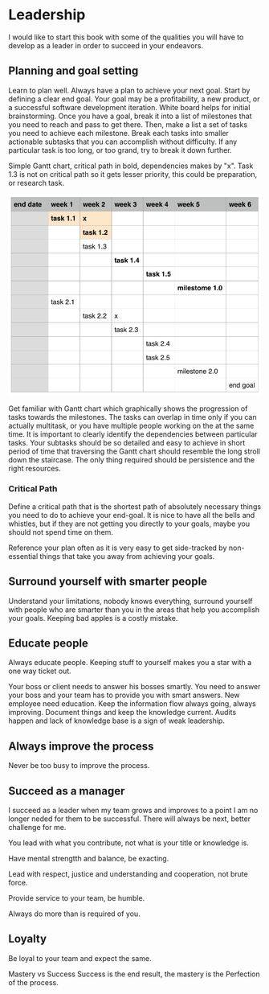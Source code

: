 # Leadership

I would like to start this book with some of the qualities you will have to develop as a leader in order to succeed in your endeavors.

## Planning and goal setting

Learn to plan well. Always have a plan to achieve your next goal. Start by defining a clear end goal. Your goal may be a profitability, a new product, or a successful software development iteration. White board helps for initial brainstorming. Once you have a goal, break it into a list of milestones that you need to reach and pass to get there. Then, make a list a set of tasks you need to achieve each milestone. Break each tasks into smaller actionable subtasks that you can accomplish without difficulty. If any particular task is too long, or too grand, try to break it down further.

Simple Gantt chart, critical path in bold, dependencies makes by "x". Task 1.3 is not on critical path so it gets lesser priority, this could be preparation, or research task.

![Simple Gantt chart](../images/Gantt.png "Simple Gantt chart, critical path in bold")

Get familiar with Gantt chart which graphically shows the progression of tasks towards the milestones. The tasks can overlap in time only if you can actually multitask, or you have multiple people working on the at the same time. It is important to clearly identify the dependencies between particular tasks. Your subtasks should be so detailed and easy to achieve in short period of time that traversing the Gantt chart should resemble the long stroll down the staircase. The only thing required should be persistence and the right resources.

### Critical Path

Define a critical path that is the shortest path of absolutely necessary things you need to do to achieve your end-goal. It is nice to have all the bells and whistles, but if they are not getting you directly to your goals, maybe you should not spend time on them.

Reference your plan often as it is very easy to get side-tracked by non-essential things that take you away from achieving your goals.

## Surround yourself with smarter people

Understand your limitations, nobody knows everything, surround yourself with people who are smarter than you in the areas that help you accomplish your goals. Keeping bad apples is a costly mistake.

## Educate people

Always educate people. Keeping stuff to yourself makes you a star with a one way ticket out.

Your boss or client needs to answer his bosses smartly. You need to answer your boss and your team has to provide you with smart answers. New employee need education. Keep the information flow always going, always improving. Document things and keep the knowledge current. Audits happen and lack of knowledge base is a sign of weak leadership.

## Always improve the process

Never be too busy to improve the process.

## Succeed as a manager

I succeed as a leader when my team grows and improves to a point I am no longer neded for them to be successful. There will always be next, better challenge for me.

You lead with what you contribute, not what is your title or knowledge is.

Have mental strengtth and balance, be exacting.

Lead with respect, justice and understanding and cooperation, not brute force.

Provide service to your team, be humble.

Always do more than is required of you.

## Loyalty

Be loyal to your team and expect the same.

Mastery vs Success
Success is the end result, the mastery is the
Perfection of the process.






